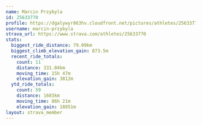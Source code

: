 ```yaml
---
name: Marcin Przybyla
id: 25633770
profile: https://dgalywyr863hv.cloudfront.net/pictures/athletes/25633770/12947173/2/large.jpg
username: marcin-przybyla
strava_url: https://www.strava.com/athletes/25633770
stats:
  biggest_ride_distance: 79.09km
  biggest_climb_elevation_gain: 873.5m
  recent_ride_totals:
    count: 11
    distance: 331.04km
    moving_time: 15h 47m
    elevation_gain: 3812m
  ytd_ride_totals:
    count: 59
    distance: 1603km
    moving_time: 86h 21m
    elevation_gain: 18851m
layout: strava_member
--- 
```

